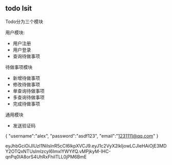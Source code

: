 ## todo lsit

Todo分为三个模块

用户模块:

- 用户注册
- 用户登录
- 查询待做事项

待做事项模块

- 新增待做事项
- 修改待做事项
- 单查询待做事项
- 多查询待做事项
- 完成待做事项

通用模块

- 发送验证码

{
  "username":"alex",
  "password":"asdf123",
  "email":"1231111@qq.com"
}

eyJhbGciOiJIUzI1NiIsInR5cCI6IkpXVCJ9.eyJ1c2VyX2lkIjowLCJleHAiOjE3MDY2OTQxNTUsImlzcyI6ImxlYWYifQ.vMPjkyM-IHC-qnPq0IA8orS4UhRxFhiITLL0jPM6BmE